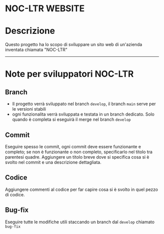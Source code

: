 # NOC-LTR WEBSITE


# Descrizione
Questo progetto ha lo scopo di sviluppare un sito web di un'azienda inventata chiamata "NOC-LTR"

***

# Note per sviluppatori NOC-LTR

## Branch
- Il progetto verrà sviluppato nel branch `develop`, il branch `main` serve per le versioni stabili
- ogni funzionalita verrà sviluppata e testata in un branch dedicato. Solo quando è completa si eseguirà il merge nel branch `develop`

## Commit
Eseguire spesso le commit, ogni commit deve essere funzionante e completo; se non è funzionante o non completo, specificarlo nel titolo tra parentesi quadre.
Aggiungere un titolo breve dove si specifica cosa si è svolto nel commit e una descrizione dettagliata.

## Codice
Aggiungere commenti al codice per far capire cosa si è svolto in quel pezzo di codice.

## Bug-fix
Eseguire tutte le modifiche utili staccando un branch dal `develop` chiamato `bug-fix`